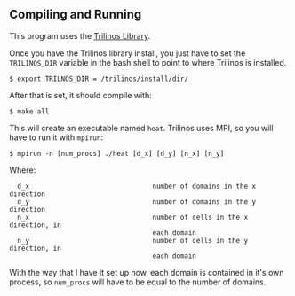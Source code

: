 ## Compiling and Running

This program uses the [Trilinos Library](http://.tuxfamily.org/).

Once you have the Trilinos library install, you just have to set the 
`TRILINOS_DIR` variable in the bash shell to point to where Trilinos
is installed.

```
$ export TRILNOS_DIR = /trilinos/install/dir/
```

After that is set, it should compile with:

```
$ make all
```

This will create an executable named `heat`.
Trilinos uses MPI, so you will have to run it with `mpirun`:

```
$ mpirun -n [num_procs] ./heat [d_x] [d_y] [n_x] [n_y] 

```
Where:

      d_x                               number of domains in the x direction
      d_y                               number of domains in the y direction
      n_x                               number of cells in the x direction, in
                                        each domain
      n_y                               number of cells in the y direction, in
                                        each domain

With the way that I have it set up now, each domain is contained in it's
own process, so `num_procs` will have to be equal to the number of domains.
